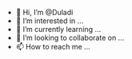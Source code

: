 - 👋 Hi, I’m @Duladi
- 👀 I’m interested in ...
- 🌱 I’m currently learning ...
- 💞️ I’m looking to collaborate on ...
- 📫 How to reach me ...

<!---
Duladi/Duladi is a ✨ special ✨ repository because its `README.md` (this file) appears on your GitHub profile.
You can click the Preview link to take a look at your changes.
--->
